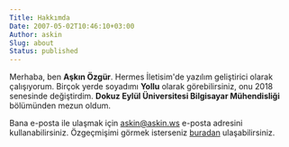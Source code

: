 ```yaml
---
Title: Hakkımda
Date: 2007-05-02T10:46:10+03:00
Author: askin
Slug: about
Status: published
---
```


Merhaba, ben **Aşkın Özgür**. Hermes İletisim'de yazılım geliştirici olarak çalışıyorum. Birçok yerde soyadımı **Yollu** olarak görebilirsiniz, onu 2018 senesinde değiştirdim. **Dokuz Eylül Üniversitesi Bilgisayar Mühendisliği** bölümünden mezun oldum.

Bana e-posta ile ulaşmak için [askin@askin.ws](askin@askin.ws) e-posta adresini kullanabilirsiniz. Özgeçmişimi görmek
isterseniz [buradan](https://askin.ws/resume/) ulaşabilirsiniz.
